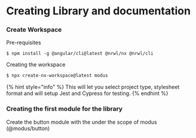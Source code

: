 # Creating  Library and documentation

### Create Workspace

Pre-requisites

```
$ npm install -g @angular/cli@latest @nrwl/nx @nrwl/cli
```

Creating the workspace

```bash
$ npx create-nx-workspace@latest modus
```

{% hint style="info" %}
This will let you select project type, stylesheet format and will setup Jest and Cypress for testing.
{% endhint %}

### Creating the first module for the library

Create the button module with the under the scope of modus \(@modus/button\) 


